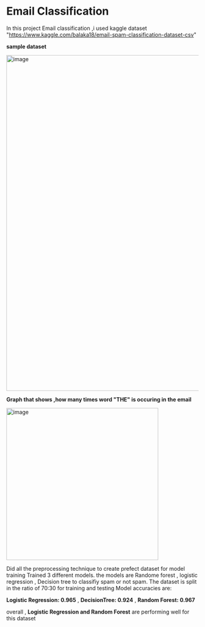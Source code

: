 # Email Classification

In this project Email classification ,i used kaggle dataset "https://www.kaggle.com/balaka18/email-spam-classification-dataset-csv" 


**sample dataset**


<img width="879" alt="image" src="https://github.com/dakshnakumar/YBI-Project/assets/81346958/907192bd-21f9-43ea-a399-3407e7e29288">



**Graph that shows ,how many times word "THE" is occuring in the email**


<img width="398" alt="image" src="https://github.com/dakshnakumar/YBI-Project/assets/81346958/adad0c3a-9863-4107-9b2f-2f5227011ed8">

Did all the preprocessing technique to create prefect dataset for model training 
Trained 3 different models. the models are Randome forest , logistic regression , Decision tree to classifiy spam or not spam. The dataset is split in the ratio of 70:30 for training and testing 
Model accuracies are:

**Logistic Regression: 0.965** ,
**DecisionTree: 0.924** ,
**Random Forest: 0.967** 

overall , **Logistic Regression and Random Forest** are performing well for this dataset
